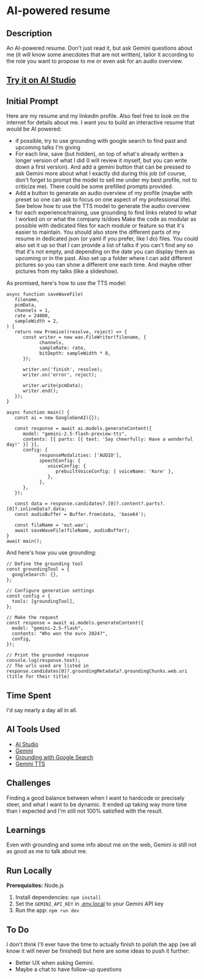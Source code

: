 # AI-powered resume

## Description

An AI-powered resume. Don't just read it, but ask Gemini questions about me (it will know some anecdotes that are not written), tailor it according to the role you want to propose to me or even ask for an audio overview.

## **[Try it on AI Studio](https://aistudio.google.com/apps/drive/1VRVKZ8qFAG6Rgc1np3u8g5eBgbmI9094?fullscreenApplet=true)**

## Initial Prompt

Here are my resume and my linkedin profile. Also feel free to look on the internet for details about me. I want you to build an interactive resume that would be AI powered:
* if possible, try to use grounding with google search to find past and upcoming talks I'm giving
* For each line, save (but hidden), on top of what's already written a longer version of what I did (I will review it myself, but you can write down a first version). And add a gemini button that can be pressed to ask Gemini more about what I exactly did during this job (of course, don't forget to prompt the model to sell me under my best profile, not to criticize me). There could be some prefilled prompts provided.
* Add a button to generate an audio overview of my profile (maybe with preset so one can ask to focus on one aspect of my professional life). See below how to use the TTS model to generate the audio overview 
* for each experience/training, use grounding to find links related to what I worked on or what the company is/does 
Make the code as modular as possible with dedicated files for each module or feature so that it's easier to maintain. You should also store the different parts of my resume in dedicated json (or yaml if you prefer, like I do) files. You could also set it up so that I can provide a list of talks if you can't find any so that it's not empty, and depending on the date you can display them as upcoming or in the past. Also set up a folder where I can add different pictures so you can show a different one each time. And maybe other pictures from my talks (like a slideshow).

As promised, here's how to use the TTS model:
```
async function saveWaveFile(
   filename,
   pcmData,
   channels = 1,
   rate = 24000,
   sampleWidth = 2,
) {
   return new Promise((resolve, reject) => {
      const writer = new wav.FileWriter(filename, {
            channels,
            sampleRate: rate,
            bitDepth: sampleWidth * 8,
      });

      writer.on('finish', resolve);
      writer.on('error', reject);

      writer.write(pcmData);
      writer.end();
   });
}

async function main() {
   const ai = new GoogleGenAI({});

   const response = await ai.models.generateContent({
      model: "gemini-2.5-flash-preview-tts",
      contents: [{ parts: [{ text: 'Say cheerfully: Have a wonderful day!' }] }],
      config: {
            responseModalities: ['AUDIO'],
            speechConfig: {
               voiceConfig: {
                  prebuiltVoiceConfig: { voiceName: 'Kore' },
               },
            },
      },
   });

   const data = response.candidates?.[0]?.content?.parts?.[0]?.inlineData?.data;
   const audioBuffer = Buffer.from(data, 'base64');

   const fileName = 'out.wav';
   await saveWaveFile(fileName, audioBuffer);
}
await main();
```
And here's how you use grounding:
```
// Define the grounding tool
const groundingTool = {
  googleSearch: {},
};

// Configure generation settings
const config = {
  tools: [groundingTool],
};

// Make the request
const response = await ai.models.generateContent({
  model: "gemini-2.5-flash",
  contents: "Who won the euro 2024?",
  config,
});

// Print the grounded response
console.log(response.text);
// The urls used are listed in response.candidates[0]?.groundingMetadata?.groundingChunks.web.uri (title for their title)
```

## Time Spent

I'd say nearly a day all in all.

## AI Tools Used

*   [AI Studio](https://ai.studio/apps)
*   [Gemini](https://deepmind.google/models/gemini/)
*   [Grounding with Google Search](https://ai.google.dev/gemini-api/docs/google-search)
*   [Gemini TTS](https://ai.google.dev/gemini-api/docs/speech-generation)

## Challenges

Finding a good balance between when I want to hardcode or precisely steer, and what I want to be dynamic. It ended up taking way more time than I expected and I'm still not 100% satisfied with the result.

## Learnings

Even with grounding and some info about me on the web, Gemini is still not as good as me to talk about me.

## Run Locally

**Prerequisites:**  Node.js


1. Install dependencies:
   `npm install`
2. Set the `GEMINI_API_KEY` in [.env.local](.env.local) to your Gemini API key
3. Run the app:
   `npm run dev`

## To Do

I don't think I'll ever have the time to actually finish to polish the app (we all know it will never be finished) but here are some ideas to push it further:
* Better UX when asking Gemini.
* Maybe a chat to have follow-up questions

